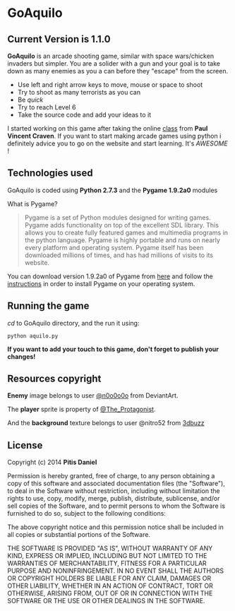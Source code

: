 GoAquilo
========

Current Version is 1.1.0
------------------------

**GoAquilo** is an arcade shooting game, similar with space wars/chicken invaders but simpler. You are a solider with a gun and your goal is to take down as many enemies as you a can before they "escape" from the screen. 

   - Use left and right arrow keys to move, mouse or space to shoot
   - Try to shoot as many terrorists as you can
   - Be *quick*
   - Try to reach Level 6
   - Take the source code and add your ideas to it

I started working on this game after taking the online <a href="http://programarcadegames.com" target="_blank">class</a> from **Paul Vincent Craven**. If you want to start making arcade games using python i definitely advice you to go on the website and start learning. It's *AWESOME* !

Technologies used
-----------------

GoAquilo is coded using **Python 2.7.3** and the **Pygame 1.9.2a0** modules

What is Pygame?

>Pygame is a set of Python modules designed for writing games. Pygame adds functionality on top of the excellent SDL library. This allows you to create fully featured games and multimedia programs in the python language. Pygame is highly portable and runs on nearly every platform and operating system. Pygame itself has been downloaded millions of times, and has had millions of visits to its website.


You can download version 1.9.2a0 of Pygame from <a href="http://www.pygame.org/download.shtml" target="_blank">here</a> and follow the <a href="http://programarcadegames.com/index.php?chapter=forward" target="_blank">instructions</a> in order to install Pygame on your operating system.


Running the game
----------------

*cd* to GoAquilo directory, and the run it using: 

    python aquilo.py
    
**If you want to add your touch to this game, don't forget to publish your changes!**

Resources copyright
-------------------

**Enemy** image belongs to user <a href="http://n0o0o0o.deviantart.com/art/LSW-Terrorist-Sprite-113574298" target="_blank">@n0o0o0o</a> from DeviantArt.

The **player** sprite is property of <a href="http://www.freewebs.com/teh_pro/sprites.htm" target="_blank">@The_Protagonist</a>.

And the **background** texture belongs to user @nitro52 from <a href="http://www.3dbuzz.com/forum/threads/202144-Desert-Textures" target="_blank">3dbuzz</a> []()

License
-------

Copyright (c) 2014 **Pitis Daniel**

Permission is hereby granted, free of charge, to any person obtaining a copy
of this software and associated documentation files (the "Software"), to deal
in the Software without restriction, including without limitation the rights
to use, copy, modify, merge, publish, distribute, sublicense, and/or sell
copies of the Software, and to permit persons to whom the Software is
furnished to do so, subject to the following conditions:

The above copyright notice and this permission notice shall be included in
all copies or substantial portions of the Software.

THE SOFTWARE IS PROVIDED "AS IS", WITHOUT WARRANTY OF ANY KIND, EXPRESS OR
IMPLIED, INCLUDING BUT NOT LIMITED TO THE WARRANTIES OF MERCHANTABILITY,
FITNESS FOR A PARTICULAR PURPOSE AND NONINFRINGEMENT. IN NO EVENT SHALL THE
AUTHORS OR COPYRIGHT HOLDERS BE LIABLE FOR ANY CLAIM, DAMAGES OR OTHER
LIABILITY, WHETHER IN AN ACTION OF CONTRACT, TORT OR OTHERWISE, ARISING FROM,
OUT OF OR IN CONNECTION WITH THE SOFTWARE OR THE USE OR OTHER DEALINGS IN
THE SOFTWARE.


[@PitisDaniel]:http://twitter.com/PitisDaniel
    